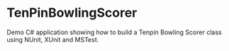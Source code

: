 # TenPinBowlingScorer
Demo C# application showing how to build a Tenpin Bowling Scorer class using NUnit, XUnit and MSTest.
